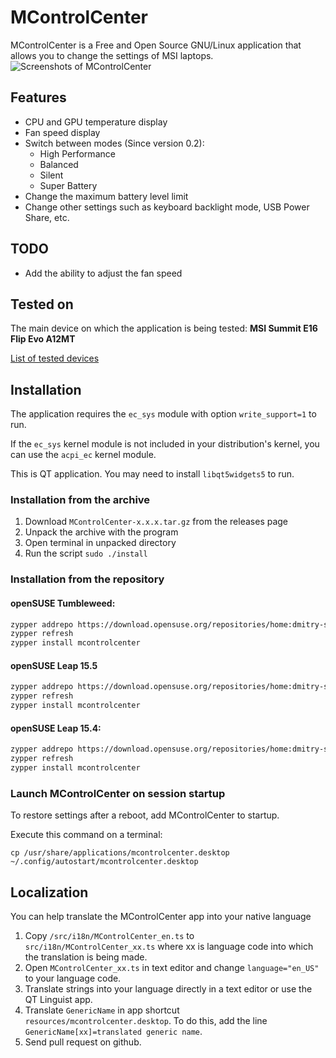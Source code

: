 # MControlCenter

MControlCenter is a Free and Open Source GNU/Linux application that allows you to change the settings of MSI laptops.
![Screenshots of MControlCenter](https://user-images.githubusercontent.com/12676622/204340408-9a488cb5-2e1b-4cee-87fd-2c2327f3f611.png)

## Features

 - CPU and GPU temperature display
 - Fan speed display
 - Switch between modes (Since version 0.2):
   - High Performance
   - Balanced
   - Silent
   - Super Battery
 - Change the maximum battery level limit
 - Change other settings such as keyboard backlight mode, USB Power Share, etc.

## TODO

 - Add the ability to adjust the fan speed

## Tested on

The main device on which the application is being tested: **MSI Summit E16 Flip Evo A12MT**

[List of tested devices](/docs/tested_devices.md)


## Installation

The application requires the `ec_sys` module with option `write_support=1` to run.

If the `ec_sys` kernel module is not included in your distribution's kernel, you can use the `acpi_ec` kernel module.

This is QT application. You may need to install `libqt5widgets5` to run.

### Installation from the archive

1. Download `MControlCenter-x.x.x.tar.gz` from the releases page
2. Unpack the archive with the program
3. Open terminal in unpacked directory
4. Run the script `sudo ./install`

### Installation from the repository

#### openSUSE Tumbleweed:

```sh
zypper addrepo https://download.opensuse.org/repositories/home:dmitry-s/openSUSE_Tumbleweed/home:dmitry-s.repo
zypper refresh
zypper install mcontrolcenter
```

#### openSUSE Leap 15.5

```sh
zypper addrepo https://download.opensuse.org/repositories/home:dmitry-s/openSUSE_Leap_15.5/home:dmitry-s.repo
zypper refresh
zypper install mcontrolcenter
```

#### openSUSE Leap 15.4:

```sh
zypper addrepo https://download.opensuse.org/repositories/home:dmitry-s/15.4/home:dmitry-s.repo
zypper refresh
zypper install mcontrolcenter
```

### Launch MControlCenter on session startup

To restore settings after a reboot, add MControlCenter to startup.

Execute this command on a terminal:

`cp /usr/share/applications/mcontrolcenter.desktop ~/.config/autostart/mcontrolcenter.desktop`

## Localization

You can help translate the MControlCenter app into your native language

1. Copy `/src/i18n/MControlCenter_en.ts` to `src/i18n/MControlCenter_xx.ts` where xx is language code into which the translation is being made.
2. Open `MControlCenter_xx.ts` in text editor and change `language="en_US"` to your language code.
3. Translate strings into your language directly in a text editor or use the QT Linguist app.
4. Translate `GenericName` in app shortcut `resources/mcontrolcenter.desktop`. To do this, add the line `GenericName[xx]=translated generic name`.
5. Send pull request on github.
